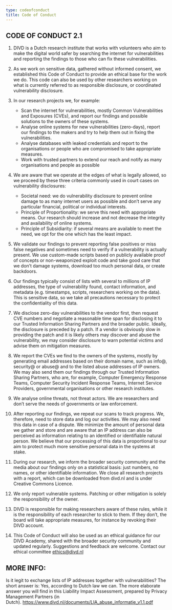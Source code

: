 ```yaml
---
type: codeofconduct
title: Code of Conduct
---
```

## CODE OF CONDUCT 2.1

1. DIVD is a Dutch research institute that works with volunteers who aim to make the digital world safer by searching the internet for vulnerabilities and reporting the findings to those who can fix these vulnerabilities.
2. As we work on sensitive data, gathered without informed consent, we established this Code of Conduct to provide an ethical base for the work we do. This code can also be used by other researchers working on what is currently referred to as responsible disclosure, or coordinated vulnerability disclosure.
3. In our research projects we, for example:

   * Scan the internet for vulnerabilities, mostly Common Vulnerabilities and Exposures (CVEs), and report our findings and possible solutions to the owners of these systems.
   * Analyse online systems for new vulnerabilities (zero-days), report our findings to the makers and try to help them out in fixing the vulnerabilities.
   * Analyse databases with leaked credentials and report to the organisations or people who are compromised to take appropriate measures.
   * Work with trusted partners to extend our reach and notify as many organisations and people as possible
4. We are aware that we operate at the edges of what is legally allowed, so we proceed by these three criteria commonly used in court cases on vulnerability disclosures:

   * Societal need: we do vulnerability disclosure to prevent online damage to as many internet users as possible and don’t serve any particular financial, political or individual interests.
   * Principle of Proportionality: we serve this need with appropriate means. Our research should increase and not decrease the integrity and availability of online systems.
   * Principle of Subsidiarity: if several means are available to meet the need, we opt for the one which has the least impact.
5. We validate our findings to prevent reporting false positives or miss false negatives and sometimes need to verify if a vulnerability is actually present. We use custom-made scripts based on publicly available proof of concepts or non-weaponized exploit code and take good care that we don’t damage systems, download too much personal data, or create backdoors.
6. Our findings typically consist of lists with several to millions of IP addresses, the type of vulnerability found, contact information, and metadata (e.g. timestamps, scripts, researchers working on the data). This is sensitive data, so we take all precautions necessary to protect the confidentiality of this data.
7. We disclose zero-day vulnerabilities to the vendor first, then request CVE numbers and negotiate a reasonable time span for disclosing it to our Trusted Information Sharing Partners and the broader public. Ideally, the disclosure is preceded by a patch. If a vendor is obviously slow in providing the patch and it is likely others may discover and abuse the vulnerability, we may consider disclosure to warn potential victims and advise them on mitigation measures.
8. We report the CVEs we find to the owners of the systems, mostly by generating email addresses based on their domain name, such as info@, security@ or abuse@ and to the listed abuse addresses of IP owners. We may also send them our findings through our Trusted Information Sharing Partners, who are, for example, Computer Emergency Response Teams, Computer Security Incident Response Teams, Internet Service Providers, governmental organisations or other research institutes.
9. We analyse online threats, not threat actors. We are researchers and don’t serve the needs of governments or law enforcement.
10. After reporting our findings, we repeat our scans to track progress. We, therefore, need to store data and log our activities. We may also need this data in case of a dispute. We minimize the amount of personal data we gather and store and are aware that an IP address can also be perceived as information relating to an identified or identifiable natural person. We believe that our processing of this data is proportional to our aim to protect much more sensitive personal data in the systems at stake.
11. During our research, we inform the broader security community and the media about our findings only on a statistical basis: just numbers, no names, or other identifiable information. We close all research projects with a report, which can be downloaded from divd.nl and is under Creative Commons Licence.
12. We only report vulnerable systems. Patching or other mitigation is solely the responsibility of the owner.
13. DIVD is responsible for making researchers aware of these rules, while it is the responsibility of each researcher to stick to them. If they don’t, the board will take appropriate measures, for instance by revoking their DIVD account.
14. This Code of Conduct will also be used as an ethical guidance for our DIVD Academy, shared with the broader security community and updated regularly. Suggestions and feedback are welcome. Contact our ethical committee [ethics@divd.nl](mailto:ethics@divd.nl)

## MORE INFO:

Is it legit to exchange lists of IP addresses together with vulnerabilities? The short answer is: Yes, according to Dutch law we can. The more elaborate answer you will find in this Liability Impact Assessment, prepared by Privacy Management Partners (in Dutch). <https://www.divd.nl/documents/LIA_abuse_informatie_v1.1.pdf>
